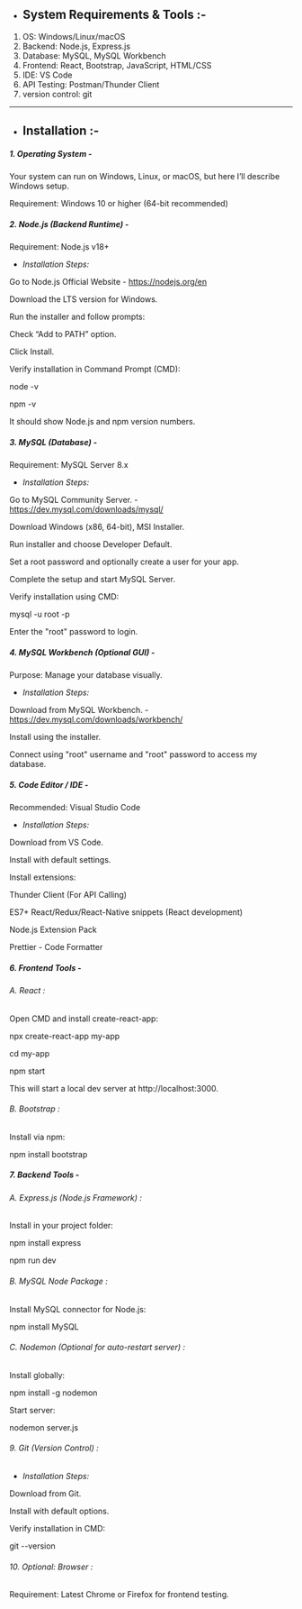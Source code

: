 * ## **System Requirements \& Tools :-**



1. OS: Windows/Linux/macOS
2. Backend: Node.js, Express.js
3. Database: MySQL, MySQL Workbench
4. Frontend: React, Bootstrap, JavaScript, HTML/CSS
5. IDE: VS Code
6. API Testing: Postman/Thunder Client
7. version control: git



---



* ## Installation :-



##### 1\. Operating System -

Your system can run on Windows, Linux, or macOS, but here I’ll describe Windows setup.



Requirement: Windows 10 or higher (64-bit recommended)





##### 2\. Node.js (Backend Runtime) -

Requirement: Node.js v18+



* *Installation Steps:*



Go to Node.js Official Website - https://nodejs.org/en



Download the LTS version for Windows.



Run the installer and follow prompts:



Check “Add to PATH” option.



Click Install.



Verify installation in Command Prompt (CMD):



node -v

npm -v



It should show Node.js and npm version numbers.



##### 3\. MySQL (Database) -

Requirement: MySQL Server 8.x



* *Installation Steps:*



Go to MySQL Community Server. - https://dev.mysql.com/downloads/mysql/



Download Windows (x86, 64-bit), MSI Installer.



Run installer and choose Developer Default.



Set a root password and optionally create a user for your app.



Complete the setup and start MySQL Server.



Verify installation using CMD:



mysql -u root -p

Enter the "root" password to login.



##### 4\. MySQL Workbench (Optional GUI) -

Purpose: Manage your database visually.



* *Installation Steps:*



Download from MySQL Workbench. - https://dev.mysql.com/downloads/workbench/



Install using the installer.



Connect using "root" username and "root" password to access my database.



##### 5\. Code Editor / IDE -

Recommended: Visual Studio Code



* *Installation Steps:*



Download from VS Code.



Install with default settings.



Install extensions:



Thunder Client (For API Calling)



ES7+ React/Redux/React-Native snippets (React development)



Node.js Extension Pack



Prettier - Code Formatter



##### 6\. Frontend Tools -



###### A. React :



Open CMD and install create-react-app:



npx create-react-app my-app

cd my-app

npm start



This will start a local dev server at http://localhost:3000.



###### B. Bootstrap :



Install via npm:



npm install bootstrap



##### 7\. Backend Tools -



###### A. Express.js (Node.js Framework) :



Install in your project folder:



npm install express



npm run dev



###### B. MySQL Node Package :



Install MySQL connector for Node.js:



npm install MySQL



###### C. Nodemon (Optional for auto-restart server) :



Install globally:



npm install -g nodemon



Start server:



nodemon server.js



###### 9\. Git (Version Control) :

* *Installation Steps:*



Download from Git.



Install with default options.



Verify installation in CMD:



git --version



###### 10\. Optional: Browser :



Requirement: Latest Chrome or Firefox for frontend testing.


